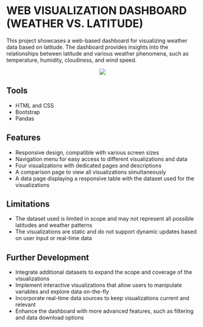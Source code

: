 <h1 align="left"> WEB VISUALIZATION DASHBOARD <br>(WEATHER VS. LATITUDE) </h1> 

<p>This project showcases a web-based dashboard for visualizing weather data based on latitude. The dashboard provides insights into the relationships between latitude and various weather phenomena, such as temperature, humidity, cloudiness, and wind speed.</p>

<p align="center">
<img src="https://user-images.githubusercontent.com/8321756/233785536-8f5eda48-bf89-4703-a3f4-0a21d378077e.png">
</p>

## Tools
* HTML and CSS
* Bootstrap
* Pandas 

## Features
* Responsive design, compatible with various screen sizes
* Navigation menu for easy access to different visualizations and data
* Four visualizations with dedicated pages and descriptions
* A comparison page to view all visualizations simultaneously
* A data page displaying a responsive table with the dataset used for the visualizations

## Limitations
* The dataset used is limited in scope and may not represent all possible latitudes and weather patterns
* The visualizations are static and do not support dynamic updates based on user input or real-time data

## Further Development
* Integrate additional datasets to expand the scope and coverage of the visualizations
* Implement interactive visualizations that allow users to manipulate variables and explore data on-the-fly
* Incorporate real-time data sources to keep visualizations current and relevant
* Enhance the dashboard with more advanced features, such as filtering and data download options
